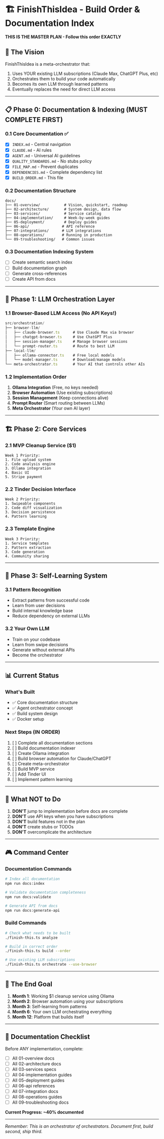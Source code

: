 # 🏗️ FinishThisIdea - Build Order & Documentation Index

**THIS IS THE MASTER PLAN - Follow this order EXACTLY**

## 🎯 The Vision

FinishThisIdea is a meta-orchestrator that:
1. Uses YOUR existing LLM subscriptions (Claude Max, ChatGPT Plus, etc)
2. Orchestrates them to build your code automatically
3. Becomes its own LLM through learned patterns
4. Eventually replaces the need for direct LLM access

---

## 📋 Phase 0: Documentation & Indexing (MUST COMPLETE FIRST)

### 0.1 Core Documentation ✅
- [x] `INDEX.md` - Central navigation
- [x] `CLAUDE.md` - AI rules
- [x] `AGENT.md` - Universal AI guidelines
- [x] `QUALITY_STANDARDS.md` - No stubs policy
- [x] `FILE_MAP.md` - Prevent duplicates
- [x] `DEPENDENCIES.md` - Complete dependency list
- [x] `BUILD_ORDER.md` - This file

### 0.2 Documentation Structure
```
docs/
├── 01-overview/           # Vision, quickstart, roadmap
├── 02-architecture/       # System design, data flow
├── 03-services/           # Service catalog
├── 04-implementation/     # Week-by-week guides  
├── 05-deployment/         # Deploy guides
├── 06-api/               # API reference
├── 07-integrations/      # LLM integrations
├── 08-operations/        # Running in production
└── 09-troubleshooting/   # Common issues
```

### 0.3 Documentation Indexing System
- [ ] Create semantic search index
- [ ] Build documentation graph
- [ ] Generate cross-references
- [ ] Create API from docs

---

## 🔄 Phase 1: LLM Orchestration Layer

### 1.1 Browser-Based LLM Access (No API Keys!)
```typescript
src/orchestration/
├── browser-llm/
│   ├── claude-browser.ts      # Use Claude Max via browser
│   ├── chatgpt-browser.ts     # Use ChatGPT Plus
│   ├── session-manager.ts     # Manage browser sessions
│   └── prompt-router.ts       # Route to best LLM
├── local-llm/
│   ├── ollama-connector.ts    # Free local models
│   └── model-manager.ts       # Download/manage models
└── meta-orchestrator.ts       # Your AI that controls other AIs
```

### 1.2 Implementation Order
1. **Ollama Integration** (Free, no keys needed)
2. **Browser Automation** (Use existing subscriptions)
3. **Session Management** (Keep connections alive)
4. **Prompt Router** (Smart routing between LLMs)
5. **Meta Orchestrator** (Your own AI layer)

---

## 🏗️ Phase 2: Core Services

### 2.1 MVP Cleanup Service ($1)
```
Week 1 Priority:
1. File upload system
2. Code analysis engine  
3. Ollama integration
4. Basic UI
5. Stripe payment
```

### 2.2 Tinder Decision Interface
```
Week 2 Priority:
1. Swipeable components
2. Code diff visualization
3. Decision persistence
4. Pattern learning
```

### 2.3 Template Engine
```
Week 3 Priority:
1. Service templates
2. Pattern extraction
3. Code generation
4. Community sharing
```

---

## 🧠 Phase 3: Self-Learning System

### 3.1 Pattern Recognition
- Extract patterns from successful code
- Learn from user decisions
- Build internal knowledge base
- Reduce dependency on external LLMs

### 3.2 Your Own LLM
- Train on your codebase
- Learn from swipe decisions
- Generate without external APIs
- Become the orchestrator

---

## 📊 Current Status

### What's Built
- ✅ Core documentation structure
- ✅ Agent orchestrator concept
- ✅ Build system design
- ✅ Docker setup

### Next Steps (IN ORDER)
1. [ ] Complete all documentation sections
2. [ ] Build documentation indexer
3. [ ] Create Ollama integration
4. [ ] Build browser automation for Claude/ChatGPT
5. [ ] Create meta-orchestrator
6. [ ] Build MVP service
7. [ ] Add Tinder UI
8. [ ] Implement pattern learning

---

## 🚫 What NOT to Do

1. **DON'T** jump to implementation before docs are complete
2. **DON'T** use API keys when you have subscriptions
3. **DON'T** build features not in the plan
4. **DON'T** create stubs or TODOs
5. **DON'T** overcomplicate the architecture

---

## 🎮 Command Center

### Documentation Commands
```bash
# Index all documentation
npm run docs:index

# Validate documentation completeness
npm run docs:validate

# Generate API from docs
npm run docs:generate-api
```

### Build Commands
```bash
# Check what needs to be built
./finish-this.ts analyze

# Build in correct order
./finish-this.ts build --order

# Use existing LLM subscriptions
./finish-this.ts orchestrate --use-browser
```

---

## 🔮 The End Goal

1. **Month 1**: Working $1 cleanup service using Ollama
2. **Month 2**: Browser automation using your subscriptions
3. **Month 3**: Self-learning from patterns
4. **Month 6**: Your own LLM orchestrating everything
5. **Month 12**: Platform that builds itself

---

## 📝 Documentation Checklist

Before ANY implementation, complete:

- [ ] All 01-overview docs
- [ ] All 02-architecture docs  
- [ ] All 03-services specs
- [ ] All 04-implementation guides
- [ ] All 05-deployment guides
- [ ] All 06-api references
- [ ] All 07-integration docs
- [ ] All 08-operations guides
- [ ] All 09-troubleshooting docs

**Current Progress: ~40% documented**

---

*Remember: This is an orchestrator of orchestrators. Document first, build second, ship third.*